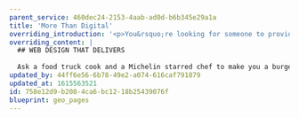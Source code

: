 ```yaml
---
parent_service: 460dec24-2153-4aab-ad0d-b6b345e29a1a
title: 'More Than Digital'
overriding_introduction: '<p>You&rsquo;re looking for someone to provide digital services in Lancashire. But actually, we believe you need a little bit more than that. Because even the most digitally-savvy Lancashire digital agency also needs to understand business, understand deadlines, and take the time to understand you and your customers. That&rsquo;s what we do.</p>'
overriding_content: |
  ## WEB DESIGN THAT DELIVERS
  
  Ask a food truck cook and a Michelin starred chef to make you a burger and, in both instances, you’ll end up with a burger. But there’ll be a million miles of difference between them. That’s a lot like websites. And it’s why, at Think!Creative, we invest time in the ingredients – the strategy, understanding your audience, the customer journey and measuring success – so that our Lancashire web consultancy and web development is always cooked perfectly.
updated_by: 44ff6e56-6b78-49e2-a074-616caf791879
updated_at: 1615563521
id: 758e12d9-b208-4ca6-bc12-18b25439076f
blueprint: geo_pages
---
```

